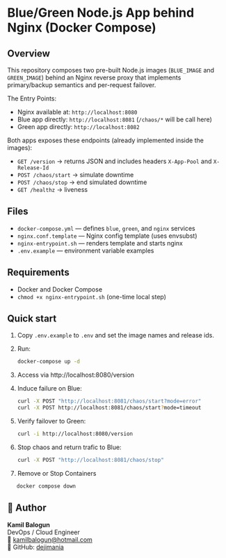 # Blue/Green Node.js App behind Nginx (Docker Compose)


## Overview
This repository composes two pre-built Node.js images (`BLUE_IMAGE` and `GREEN_IMAGE`) behind an Nginx reverse proxy that implements primary/backup semantics and per-request failover.


The Entry Points:
- Nginx available at: `http://localhost:8080`
- Blue app directly: `http://localhost:8081` (`/chaos/*` will be call here)
- Green app directly: `http://localhost:8082`


Both apps exposes these endpoints (already implemented inside the images):
- `GET /version` → returns JSON and includes headers `X-App-Pool` and `X-Release-Id`
- `POST /chaos/start` → simulate downtime
- `POST /chaos/stop` → end simulated downtime
- `GET /healthz` → liveness

## Files
- `docker-compose.yml` — defines `blue`, `green`, and `nginx` services
- `nginx.conf.template` — Nginx config template (uses envsubst)
- `nginx-entrypoint.sh` — renders template and starts nginx
- `.env.example` — environment variable examples


## Requirements
- Docker and Docker Compose
- `chmod +x nginx-entrypoint.sh` (one-time local step)


## Quick start
1. Copy `.env.example` to `.env` and set the image names and release ids.

2. Run:
   ```bash
   docker-compose up -d
   ```
3. Access via http://localhost:8080/version
4. Induce failure on Blue:
   ```bash
   curl -X POST "http://localhost:8081/chaos/start?mode=error"
   curl -X POST http://localhost:8081/chaos/start?mode=timeout
   ```
5. Verify failover to Green:
   ```bash
   curl -i http://localhost:8080/version
   ```

6. Stop chaos and return trafic to Blue:
   ```bash
   curl -X POST "http://localhost:8081/chaos/stop"
   ```

7.  Remove or Stop Containers
```bash
   docker compose down
   ```


## 💬 Author

**Kamil Balogun**  
DevOps / Cloud Engineer  
📧 kamilbalogun@hotmail.com  
🐙 GitHub: [dejimania](https://github.com/dejimania)
